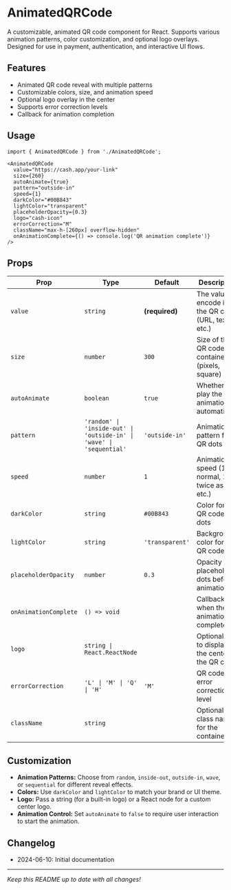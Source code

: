 # AnimatedQRCode

A customizable, animated QR code component for React. Supports various animation patterns, color customization, and optional logo overlays. Designed for use in payment, authentication, and interactive UI flows.

## Features
- Animated QR code reveal with multiple patterns
- Customizable colors, size, and animation speed
- Optional logo overlay in the center
- Supports error correction levels
- Callback for animation completion

## Usage
```tsx
import { AnimatedQRCode } from './AnimatedQRCode';

<AnimatedQRCode
  value="https://cash.app/your-link"
  size={260}
  autoAnimate={true}
  pattern="outside-in"
  speed={1}
  darkColor="#00B843"
  lightColor="transparent"
  placeholderOpacity={0.3}
  logo="cash-icon"
  errorCorrection="M"
  className="max-h-[260px] overflow-hidden"
  onAnimationComplete={() => console.log('QR animation complete')}
/>
```

## Props
| Prop                | Type                                      | Default         | Description                                                      |
|---------------------|-------------------------------------------|-----------------|------------------------------------------------------------------|
| `value`             | `string`                                  | **(required)**  | The value to encode in the QR code (URL, text, etc.)             |
| `size`              | `number`                                  | `300`           | Size of the QR code container (pixels, square)                   |
| `autoAnimate`       | `boolean`                                 | `true`          | Whether to play the animation automatically                      |
| `pattern`           | `'random' \| 'inside-out' \| 'outside-in' \| 'wave' \| 'sequential'` | `'outside-in'`   | Animation pattern for QR dots                                    |
| `speed`             | `number`                                  | `1`             | Animation speed (1 = normal, 2 = twice as fast, etc.)            |
| `darkColor`         | `string`                                  | `#00B843`       | Color for the QR code dots                                       |
| `lightColor`        | `string`                                  | `'transparent'` | Background color for the QR code                                 |
| `placeholderOpacity`| `number`                                  | `0.3`           | Opacity for placeholder dots before animation                    |
| `onAnimationComplete`| `() => void`                             |                 | Callback when the QR animation completes                         |
| `logo`              | `string \| React.ReactNode`               |                 | Optional logo to display in the center of the QR code            |
| `errorCorrection`   | `'L' \| 'M' \| 'Q' \| 'H'`                | `'M'`           | QR code error correction level                                   |
| `className`         | `string`                                  |                 | Optional class name for the container                            |

## Customization
- **Animation Patterns:** Choose from `random`, `inside-out`, `outside-in`, `wave`, or `sequential` for different reveal effects.
- **Colors:** Use `darkColor` and `lightColor` to match your brand or UI theme.
- **Logo:** Pass a string (for a built-in logo) or a React node for a custom center logo.
- **Animation Control:** Set `autoAnimate` to `false` to require user interaction to start the animation.

## Changelog
- 2024-06-10: Initial documentation

---
_Keep this README up to date with all changes!_ 